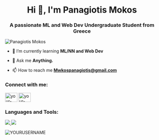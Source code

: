 <h1 align="center">Hi 👋, I'm Panagiotis Mokos</h1>
<h3 align="center">A passionate ML and Web Dev Undergraduate Student from Greece</h3>

<p align="left"> <img src="https://komarev.com/ghpvc/?username=MwkosP&label=Profile%20views&color=0e75b6&style=flat" alt="Panagiotis Mokos" /> </p>

- 🌱 I’m currently learning **ML/NN and Web Dev**

- 💬 Ask me **Anything.**

- 📫 How to reach me **Mwkospanagiotis@gmail.com**

<h3 align="left">Connect with me:</h3>
<p align="left">
<a href="https://linkedin.com/in/YOUR-LINKEDIN" target="blank"><img align="center" src="https://cdn.jsdelivr.net/npm/simple-icons@3.0.1/icons/linkedin.svg" alt="your-linkedin" height="30" width="40" /></a>
<a href="https://twitter.com/YOUR-TWITTER" target="blank"><img align="center" src="https://cdn.jsdelivr.net/npm/simple-icons@3.0.1/icons/twitter.svg" alt="your-twitter" height="30" width="40" /></a>
</p>

<h3 align="left">Languages and Tools:</h3>
<p align="left"> 
  <a href="https://www.python.org" target="_blank"> <img src="https://img.icons8.com/color/48/000000/python.png"/> </a> 
  <a href="https://developer.mozilla.org/en-US/docs/Web/JavaScript" target="_blank"> <img src="https://img.icons8.com/color/48/000000/javascript.png"/> </a>
  <!-- Add more tools/icons as needed -->
</p>

<p><img align="left" src="https://github-readme-stats.vercel.app/api/top-langs?username=YOURUSERNAME&show_icons=true&locale=en&layout=compact" alt="YOURUSERNAME" /></p>

<p>&nbsp;<img align
